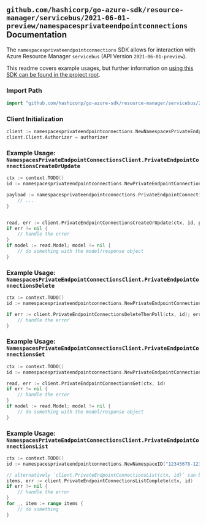 
## `github.com/hashicorp/go-azure-sdk/resource-manager/servicebus/2021-06-01-preview/namespacesprivateendpointconnections` Documentation

The `namespacesprivateendpointconnections` SDK allows for interaction with Azure Resource Manager `servicebus` (API Version `2021-06-01-preview`).

This readme covers example usages, but further information on [using this SDK can be found in the project root](https://github.com/hashicorp/go-azure-sdk/tree/main/docs).

### Import Path

```go
import "github.com/hashicorp/go-azure-sdk/resource-manager/servicebus/2021-06-01-preview/namespacesprivateendpointconnections"
```


### Client Initialization

```go
client := namespacesprivateendpointconnections.NewNamespacesPrivateEndpointConnectionsClientWithBaseURI("https://management.azure.com")
client.Client.Authorizer = authorizer
```


### Example Usage: `NamespacesPrivateEndpointConnectionsClient.PrivateEndpointConnectionsCreateOrUpdate`

```go
ctx := context.TODO()
id := namespacesprivateendpointconnections.NewPrivateEndpointConnectionID("12345678-1234-9876-4563-123456789012", "example-resource-group", "namespaceValue", "privateEndpointConnectionValue")

payload := namespacesprivateendpointconnections.PrivateEndpointConnection{
	// ...
}


read, err := client.PrivateEndpointConnectionsCreateOrUpdate(ctx, id, payload)
if err != nil {
	// handle the error
}
if model := read.Model; model != nil {
	// do something with the model/response object
}
```


### Example Usage: `NamespacesPrivateEndpointConnectionsClient.PrivateEndpointConnectionsDelete`

```go
ctx := context.TODO()
id := namespacesprivateendpointconnections.NewPrivateEndpointConnectionID("12345678-1234-9876-4563-123456789012", "example-resource-group", "namespaceValue", "privateEndpointConnectionValue")

if err := client.PrivateEndpointConnectionsDeleteThenPoll(ctx, id); err != nil {
	// handle the error
}
```


### Example Usage: `NamespacesPrivateEndpointConnectionsClient.PrivateEndpointConnectionsGet`

```go
ctx := context.TODO()
id := namespacesprivateendpointconnections.NewPrivateEndpointConnectionID("12345678-1234-9876-4563-123456789012", "example-resource-group", "namespaceValue", "privateEndpointConnectionValue")

read, err := client.PrivateEndpointConnectionsGet(ctx, id)
if err != nil {
	// handle the error
}
if model := read.Model; model != nil {
	// do something with the model/response object
}
```


### Example Usage: `NamespacesPrivateEndpointConnectionsClient.PrivateEndpointConnectionsList`

```go
ctx := context.TODO()
id := namespacesprivateendpointconnections.NewNamespaceID("12345678-1234-9876-4563-123456789012", "example-resource-group", "namespaceValue")

// alternatively `client.PrivateEndpointConnectionsList(ctx, id)` can be used to do batched pagination
items, err := client.PrivateEndpointConnectionsListComplete(ctx, id)
if err != nil {
	// handle the error
}
for _, item := range items {
	// do something
}
```
